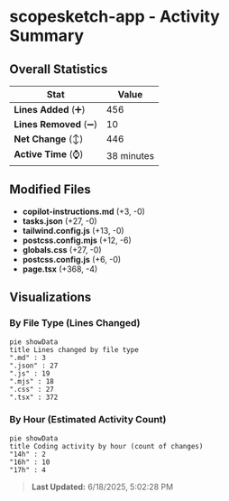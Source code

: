 # scopesketch-app - Activity Summary 

## Overall Statistics

| Stat                   | Value                                                             |
| ---------------------- | ----------------------------------------------------------------- |
| **Lines Added** (➕)   | 456                                          |
| **Lines Removed** (➖) | 10                                        |
| **Net Change** (↕)    | 446                |
| **Active Time** (⌚)   | 38 minutes |


## Modified Files
- **copilot-instructions.md** (+3, -0)
- **tasks.json** (+27, -0)
- **tailwind.config.js** (+13, -0)
- **postcss.config.mjs** (+12, -6)
- **globals.css** (+27, -0)
- **postcss.config.js** (+6, -0)
- **page.tsx** (+368, -4)

## Visualizations

### By File Type (Lines Changed)

```mermaid
pie showData
title Lines changed by file type
".md" : 3
".json" : 27
".js" : 19
".mjs" : 18
".css" : 27
".tsx" : 372
```

### By Hour (Estimated Activity Count)

```mermaid
pie showData
title Coding activity by hour (count of changes)
"14h" : 2
"16h" : 10
"17h" : 4
```


> **Last Updated:** 6/18/2025, 5:02:28 PM